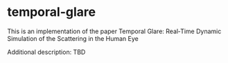 # temporal-glare
This is an implementation of the paper Temporal Glare: Real‐Time Dynamic Simulation of the Scattering in the Human Eye

Additional description: TBD
